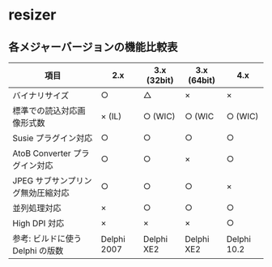 # resizer

## 各メジャーバージョンの機能比較表
項目                              |2.x         |3.x (32bit) |3.x (64bit) |4.x
----------------------------------|------------|------------|------------|------------
バイナリサイズ                    |○          |△          |×          |×
標準での読込対応画像形式数        |× (IL)     |○ (WIC)    |○ (WIC     |○ (WIC)
Susie プラグイン対応              |○          |○          |○          |○
AtoB Converter プラグイン対応     |○          |○          |×          |○
JPEG サブサンプリング無効圧縮対応 |○          |○          |○          |×
並列処理対応                      |×          |○          |○          |○
High DPI 対応                     |×          |×          |×          |○
参考: ビルドに使う Delphi の版数  |Delphi 2007 |Delphi XE2  |Delphi XE2  |Delphi 10.2
